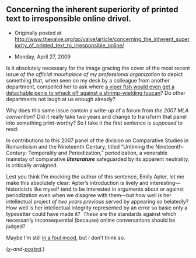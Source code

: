 ## Concerning the inherent superiority of printed text to irresponsible online drivel.

 * Originally posted at http://www.thevalve.org/go/valve/article/concerning_the_inherent_superiority_of_printed_text_to_irresponsible_online/

* Monday, April 27, 2009 

Is it absolutely necessary for the image gracing the cover of the most recent issue _of_ _the official mouthpiece of my professional organization_ to depict something that, when seen on my desk by a colleague from another department, compelled her to ask where [a viper fish would even get a detachable penis to whack off against a shrimp-wielding toucan](http://www.mlajournals.org/action/showLargeCover?issue=40002160)? Do other departments not laugh at us enough already?

Why does this same issue contain a write-up of a forum from _the 2007 MLA convention_? Did it really take two years and change to transform that panel into something print-worthy? So I take it the first sentence is _supposed_ to read:

In contributions to this 2007 panel of the division on Comparative Studies in Romanticism and the Nineteenth Century, titled “Untiming the Nineteenth-Century: Temporality and Periodization,” periodization, a venerable mainstay of comparative _**literarature**_ safeguarded by its apparent neutrality, is critically arraigned.

Lest you think I’m mocking the author of this sentence, Emily Apter, let me make this absolutely clear: Apter’s introduction is lively and interesting—historicists like myself tend to be interested in arguments about or against periodization even when we disagree with them—but how well is her intellectual project _of two years previous_ served by appearing so belatedly? How well is her intellectual integrity represented by an error so basic only a typesetter could have made it?  _These_ are the standards against which necessarily inconsequential (because) online conversations should be judged?  

Maybe I’m still [in a foul mood](http://acephalous.typepad.com/acephalous/2009/04/la-noche-oscura-del-seno-frontal.html), but I don’t think so.

(_[x](http://acephalous.typepad.com/acephalous/2009/04/concerning-the-inherent-superiority-of-printed-text-to-irresponsible-online-drivel.html)-and-[posted](http://edgeofthewest.wordpress.com/)._)

